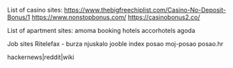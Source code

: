 
List of casino sites:
https://www.thebigfreechiplist.com/Casino-No-Deposit-Bonus/1
https://www.nonstopbonus.com/
https://casinobonus2.co/

List of apartment sites:
amoma
booking
hotels
accorhotels
agoda

Job sites
Ritelefax - burza
njuskalo
jooble
index posao
moj-posao
posao.hr



hackernews|reddit|wiki





